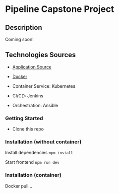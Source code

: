 # Pipeline Capstone Project

## Description

Coming soon!

## Technologies Sources

- [Application Source](https://github.com/gothinkster/realworld)

- [Docker](https://hub.docker.com)

- Container Service: Kubernetes

- CI/CD: Jenkins

- Orchestration: Ansible

### Getting Started

- Clone this repo

### Installation (without container)

Install dependencies `npm install`

Start frontend `npm run dev`

### Installation (container)

Docker pull...
